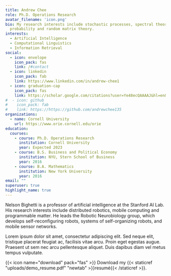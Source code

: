 ```yaml
---
title: Andrew Chee
role: Ph.D. Operations Research
avatar_filename: 'icon.png'
bio: My research interests include stochastic processes, spectral theory,
  probability and random matrix theory.
interests:
  - Artificial Intelligence
  - Computational Linguistics
  - Information Retrieval
social:
  - icon: envelope
    icon_pack: fas
    link: /#contact
  - icon: linkedin
    icon_pack: fab
    link: https://www.linkedin.com/in/andrew-chee1
  - icon: graduation-cap
    icon_pack: fas
    link: https://scholar.google.com/citations?user=Ye48ecQAAAAJ&hl=en&oi=ao
#  - icon: github
#    icon_pack: fab
#    link: https://https://github.com/andrewchee135
organizations:
  - name: Cornell University
    url: https://www.orie.cornell.edu/orie
education:
  courses:
    - course: Ph.D. Operations Research
      institution: Cornell University
      year: Expected 2023
    - course: B.S. Business and Political Economy
      institution: NYU, Stern School of Business
      year: 2016
    - course: B.A. Mathematics
      institution: New York University
      year: 2016
email: ""
superuser: true
highlight_name: true
---
```


Nelson Bighetti is a professor of artificial intelligence at the Stanford AI Lab. His research interests include distributed robotics, mobile computing and programmable matter. He leads the Robotic Neurobiology group, which develops self-reconfiguring robots, systems of self-organizing robots, and mobile sensor networks.

Lorem ipsum dolor sit amet, consectetur adipiscing elit. Sed neque elit, tristique placerat feugiat ac, facilisis vitae arcu. Proin eget egestas augue. Praesent ut sem nec arcu pellentesque aliquet. Duis dapibus diam vel metus tempus vulputate.

{{< icon name="download" pack="fas" >}} Download my {{< staticref "uploads/demo_resume.pdf" "newtab" >}}resumé{{< /staticref >}}.

